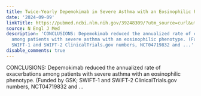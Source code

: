 ```yaml
---
title: Twice-Yearly Depemokimab in Severe Asthma with an Eosinophilic Phenotype
date: '2024-09-09'
linkTitle: https://pubmed.ncbi.nlm.nih.gov/39248309/?utm_source=curl&utm_medium=rss&utm_campaign=pubmed-2&utm_content=1LIK-026Y9bjRE4xDQ231BSa89BnY4O2Rfi-9WXQd8C31C6cqE&fc=20211015124055&ff=20240909183931&v=2.18.0.post9+e462414
source: N Engl J Med
description: 'CONCLUSIONS: Depemokimab reduced the annualized rate of exacerbations
  among patients with severe asthma with an eosinophilic phenotype. (Funded by GSK;
  SWIFT-1 and SWIFT-2 ClinicalTrials.gov numbers, NCT04719832 and ...'
disable_comments: true
---
```

CONCLUSIONS: Depemokimab reduced the annualized rate of exacerbations among patients with severe asthma with an eosinophilic phenotype. (Funded by GSK; SWIFT-1 and SWIFT-2 ClinicalTrials.gov numbers, NCT04719832 and ...